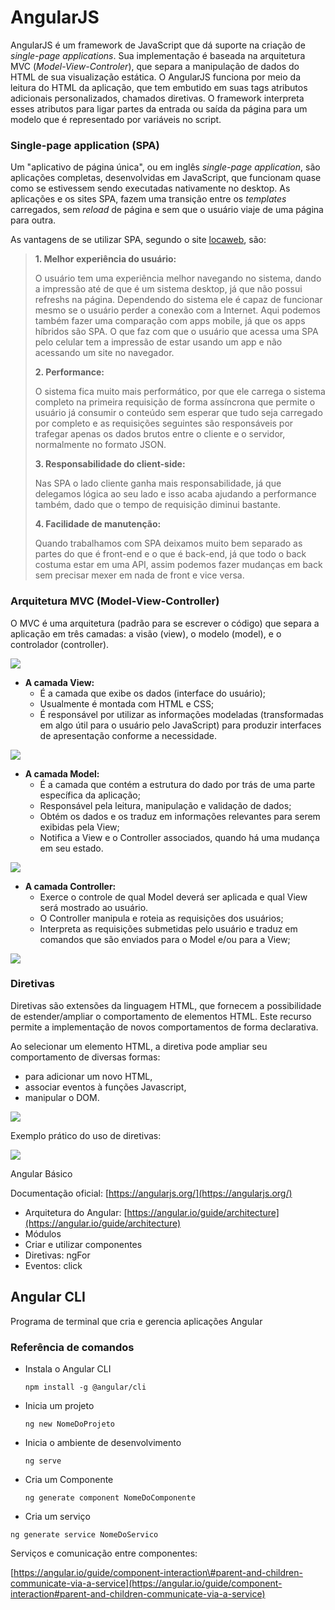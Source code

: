 # AngularJS

AngularJS é um framework de JavaScript que dá suporte na criação de _single-page applications_. Sua implementação é baseada na arquitetura MVC \(_Model-View-Controler_\), que separa a manipulação de dados do HTML de sua visualização estática. O AngularJS funciona por meio da leitura do HTML da aplicação, que tem embutido em suas tags atributos adicionais personalizados, chamados diretivas. O framework interpreta esses atributos para ligar partes da entrada ou saída da página para um modelo que é representado por variáveis no script.

### Single-page application \(SPA\)

Um "aplicativo de página única", ou em inglês _single-page application_, são aplicações completas, desenvolvidas em JavaScript, que funcionam quase como se estivessem sendo executadas nativamente no desktop. As aplicações e os sites SPA, fazem uma transição entre os _templates_ carregados, sem _reload_ de página e sem que o usuário viaje de uma página para outra.

As vantagens de se utilizar SPA, segundo o site [locaweb](http://blog.locaweb.com.br/artigos/desenvolvimento-artigos/o-que-e-single-page-application/), são:

> **1. Melhor experiência do usuário:**
>
> O usuário tem uma experiência melhor navegando no sistema, dando a impressão até de que é um sistema desktop, já que não possui refreshs na página. Dependendo do sistema ele é capaz de funcionar mesmo se o usuário perder a conexão com a Internet. Aqui podemos também fazer uma comparação com apps mobile, já que os apps híbridos são SPA. O que faz com que o usuário que acessa uma SPA pelo celular tem a impressão de estar usando um app e não acessando um site no navegador.
>
> **2. Performance:**
>
> O sistema fica muito mais performático, por que ele carrega o sistema completo na primeira requisição de forma assíncrona que permite o usuário já consumir o  conteúdo sem esperar que tudo seja carregado por completo e as requisições seguintes são responsáveis por trafegar apenas os dados brutos entre o cliente e o servidor, normalmente no formato JSON.
>
> **3. Responsabilidade do client-side:**
>
> Nas SPA o lado cliente ganha mais responsabilidade, já que delegamos lógica ao seu lado e isso acaba ajudando a performance também, dado que o tempo de requisição diminui bastante.
>
> **4. Facilidade de manutenção:**
>
> Quando trabalhamos com SPA deixamos  muito bem separado as partes do que é front-end e o que é back-end, já que todo o back costuma estar em uma API, assim podemos fazer mudanças em back sem precisar mexer em nada de front e vice versa.

### Arquitetura MVC \(Model-View-Controller\)

O MVC é uma arquitetura \(padrão para se escrever o código\) que separa a aplicação em três camadas: a visão \(view\), o modelo \(model\), e o controlador \(controller\).

![](/assets/arquitetura_mvc.png)

* **A camada View:** 
  * É a camada que exibe os dados \(interface do usuário\);
  * Usualmente é montada com HTML e CSS;
  * É responsável por utilizar as informações modeladas \(transformadas em algo útil para o usuário pelo JavaScript\) para produzir interfaces de apresentação conforme a necessidade.

![](/assets/view_exemplo.PNG)

* **A camada Model:**
  * É a camada que contém a estrutura do dado por trás de uma parte específica da aplicação;
  * Responsável pela leitura, manipulação e validação de dados;
  * Obtém os dados e os traduz em informações relevantes para serem exibidas pela View;
  * Notifica a View e o Controller associados, quando há uma mudança em seu estado.

![](/assets/model_exemplo.png)

* **A camada Controller:**
  * Exerce o controle de qual Model deverá ser aplicada e qual View será mostrado ao usuário.
  * O Controller manipula e roteia as requisições dos usuários;
  * Interpreta as requisições submetidas pelo usuário e traduz em comandos que são enviados para o Model e/ou para a View;

![](/assets/controller_exemplo.PNG)

### Diretivas

Diretivas são extensões da linguagem HTML, que fornecem a possibilidade de estender/ampliar o comportamento de elementos HTML. Este recurso permite a implementação de novos comportamentos de forma declarativa. 

Ao selecionar um elemento HTML, a diretiva pode ampliar seu comportamento de diversas formas:

* para adicionar um novo HTML,
* associar eventos à funções Javascript,
* manipular o DOM.

![](/assets/diretivas_exemplo.PNG)

Exemplo prático do uso de diretivas:

![](/assets/diretivas_exemplo_2.png)

Angular Básico

Documentação oficial: [https://angularjs.org/](https://angularjs.org/)

* Arquitetura do Angular: [https://angular.io/guide/architecture](https://angular.io/guide/architecture)
* Módulos
* Criar e utilizar componentes
* Diretivas: ngFor
* Eventos: click

## Angular CLI

Programa de terminal que cria e gerencia aplicações Angular

### Referência de comandos

* Instala o Angular CLI

  `npm install -g @angular/cli`

* Inicia um projeto

  `ng new NomeDoProjeto`

* Inicia o ambiente de desenvolvimento

  `ng serve`

* Cria um Componente

  `ng generate component NomeDoComponente`

* Cria um serviço

`ng generate service NomeDoServico`

Serviços e comunicação entre componentes:

[https://angular.io/guide/component-interaction\#parent-and-children-communicate-via-a-service](https://angular.io/guide/component-interaction#parent-and-children-communicate-via-a-service)

